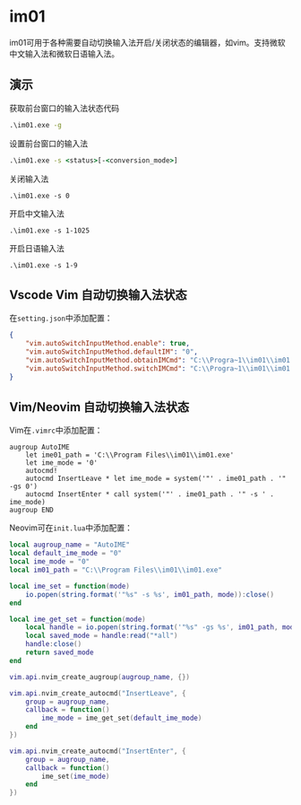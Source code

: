 # im01
im01可用于各种需要自动切换输入法开启/关闭状态的编辑器，如vim。支持微软中文输入法和微软日语输入法。

## 演示
获取前台窗口的输入法状态代码
```cmd
.\im01.exe -g
```
设置前台窗口的输入法
```cmd
.\im01.exe -s <status>[-<conversion_mode>]
```
关闭输入法
```
.\im01.exe -s 0
```
开启中文输入法
```
.\im01.exe -s 1-1025
```
开启日语输入法
```
.\im01.exe -s 1-9
```

## Vscode Vim 自动切换输入法状态
在`setting.json`中添加配置：
```json
{
    "vim.autoSwitchInputMethod.enable": true,
    "vim.autoSwitchInputMethod.defaultIM": "0",
    "vim.autoSwitchInputMethod.obtainIMCmd": "C:\\Progra~1\\im01\\im01.exe -g",
    "vim.autoSwitchInputMethod.switchIMCmd": "C:\\Progra~1\\im01\\im01.exe -s {im}",
}
```
## Vim/Neovim 自动切换输入法状态
Vim在`.vimrc`中添加配置：  
```vimscript
augroup AutoIME
    let ime01_path = 'C:\\Program Files\\im01\\im01.exe'
    let ime_mode = '0'
    autocmd!
    autocmd InsertLeave * let ime_mode = system('"' . ime01_path . '" -gs 0')
    autocmd InsertEnter * call system('"' . ime01_path . '" -s ' . ime_mode)
augroup END
```
Neovim可在`init.lua`中添加配置：
```lua
local augroup_name = "AutoIME"
local default_ime_mode = "0"
local ime_mode = "0"
local im01_path = "C:\\Program Files\\im01\\im01.exe"

local ime_set = function(mode)
    io.popen(string.format('"%s" -s %s', im01_path, mode)):close()
end

local ime_get_set = function(mode)
    local handle = io.popen(string.format('"%s" -gs %s', im01_path, mode), "r")
    local saved_mode = handle:read("*all")
    handle:close()
    return saved_mode
end

vim.api.nvim_create_augroup(augroup_name, {})

vim.api.nvim_create_autocmd("InsertLeave", {
    group = augroup_name,
    callback = function()
        ime_mode = ime_get_set(default_ime_mode)
    end
})

vim.api.nvim_create_autocmd("InsertEnter", {
    group = augroup_name,
    callback = function()
        ime_set(ime_mode)
    end
})
```